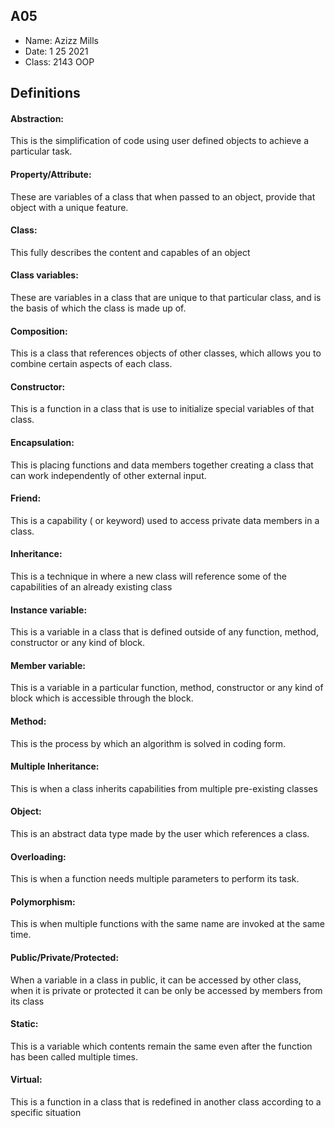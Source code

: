 ## A05

- Name: Azizz Mills
- Date: 1 25 2021
- Class: 2143 OOP

## Definitions

#### Abstraction:
This is the simplification of code using user defined objects to achieve a particular task.

#### Property/Attribute:
These are variables of a class that when passed to an object, provide that object with a unique feature. 

#### Class:
This fully describes the content and capables of an object 

#### Class variables:
These are variables in a class that are unique to that particular class, and is the basis of which the class is made up of. 

#### Composition:
This is a class that references objects of other classes, which allows you to combine certain aspects of each class.

#### Constructor:
This is a function in a class that is use to initialize special variables of that class.

#### Encapsulation:
This is placing functions and data members together creating a class that can work independently of other external input.

#### Friend:
This is a capability ( or keyword) used to access private data members in a class.

#### Inheritance:
This is a technique in where a new class will reference some of the capabilities of an already existing class

#### Instance variable:
This is a variable in a class that is defined outside of any function, method, constructor or any kind of block.

#### Member variable:
This is a variable in a particular function, method, constructor or any kind of block which is accessible through the block.

#### Method:
This is the process by which an algorithm is solved in coding form.

#### Multiple Inheritance:
This is when a class inherits capabilities from multiple pre-existing classes

#### Object:
This is an abstract data type made by the user which references a class.

#### Overloading:
This is when a function needs multiple parameters to perform its task.

#### Polymorphism:
This is when multiple functions with the same name are invoked at the same time.

#### Public/Private/Protected:
When a variable in a class in public, it can be accessed by other class, when it is private or protected it can be only be accessed by members from its class 

#### Static:
This is a variable which contents remain the same even after the function has been called multiple times.

#### Virtual:
This is a function in a class that is redefined in another class according to a specific situation
